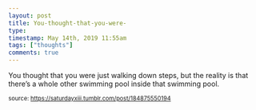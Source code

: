 ```yaml
---
layout: post
title: You-thought-that-you-were-
type: 
timestamp: May 14th, 2019 11:55am
tags: ["thoughts"]
comments: true
---
```


You thought that you were just walking down steps, but the reality is that there’s a whole other swimming pool inside that swimming pool.
  
<small>source: https://saturdayxiii.tumblr.com/post/184875550194</small>